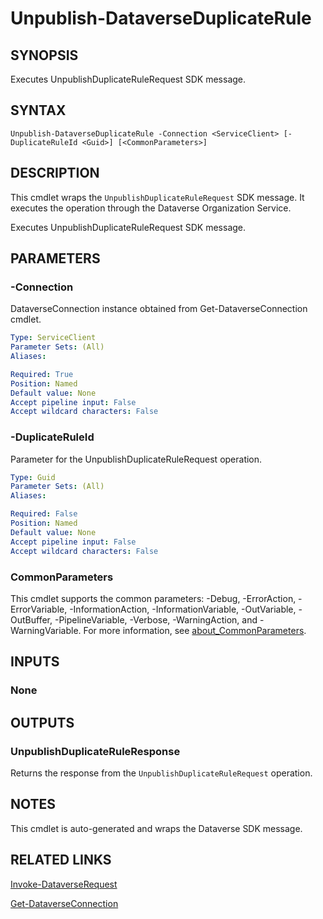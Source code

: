 # Unpublish-DataverseDuplicateRule

## SYNOPSIS
Executes UnpublishDuplicateRuleRequest SDK message.

## SYNTAX

```
Unpublish-DataverseDuplicateRule -Connection <ServiceClient> [-DuplicateRuleId <Guid>] [<CommonParameters>]
```

## DESCRIPTION

This cmdlet wraps the `UnpublishDuplicateRuleRequest` SDK message. It executes the operation through the Dataverse Organization Service.

Executes UnpublishDuplicateRuleRequest SDK message.

## PARAMETERS

### -Connection
DataverseConnection instance obtained from Get-DataverseConnection cmdlet.

```yaml
Type: ServiceClient
Parameter Sets: (All)
Aliases:

Required: True
Position: Named
Default value: None
Accept pipeline input: False
Accept wildcard characters: False
```
### -DuplicateRuleId
Parameter for the UnpublishDuplicateRuleRequest operation.

```yaml
Type: Guid
Parameter Sets: (All)
Aliases:

Required: False
Position: Named
Default value: None
Accept pipeline input: False
Accept wildcard characters: False
```
### CommonParameters
This cmdlet supports the common parameters: -Debug, -ErrorAction, -ErrorVariable, -InformationAction, -InformationVariable, -OutVariable, -OutBuffer, -PipelineVariable, -Verbose, -WarningAction, and -WarningVariable. For more information, see [about_CommonParameters](http://go.microsoft.com/fwlink/?LinkID=113216).

## INPUTS

### None

## OUTPUTS

### UnpublishDuplicateRuleResponse

Returns the response from the `UnpublishDuplicateRuleRequest` operation.

## NOTES

This cmdlet is auto-generated and wraps the Dataverse SDK message.

## RELATED LINKS

[Invoke-DataverseRequest](Invoke-DataverseRequest.md)

[Get-DataverseConnection](Get-DataverseConnection.md)
